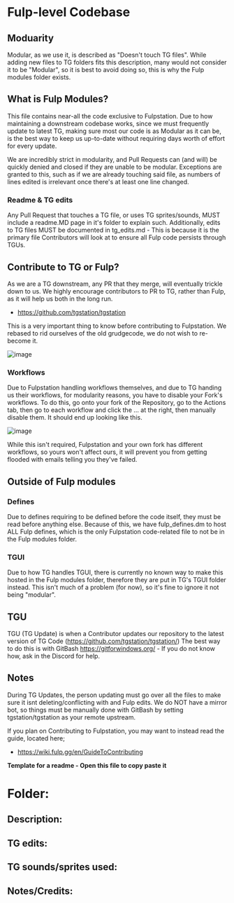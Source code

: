 # Fulp-level Codebase


## Moduarity

Modular, as we use it, is described as "Doesn't touch TG files". 
While adding new files to TG folders fits this description, many would not consider it to be "Modular", so it is best to avoid doing so, this is why the Fulp modules folder exists.

## What is Fulp Modules?

This file contains near-all the code exclusive to Fulpstation.
Due to how maintaining a downstream codebase works, since we must frequently update to latest TG, making sure most our code is as Modular as it can be, is the best way to keep us up-to-date without requiring days worth of effort for every update.

We are incredibly strict in modularity, and Pull Requests can (and will) be quickly denied and closed if they are unable to be modular. Exceptions are granted to this, such as if we are already touching said file, as numbers of lines edited is irrelevant once there's at least one line changed.

### Readme & TG edits

Any Pull Request that touches a TG file, or uses TG sprites/sounds, MUST include a readme.MD page in it's folder to explain such.
Additionally, edits to TG files MUST be documented in tg_edits.md - This is because it is the primary file Contributors will look at to ensure all Fulp code persists through TGUs.

## Contribute to TG or Fulp?

As we are a TG downstream, any PR that they merge, will eventually trickle down to us. We highly encourage contributors to PR to TG, rather than Fulp, as it will help us both in the long run.
- <https://github.com/tgstation/tgstation>

This is a very important thing to know before contributing to Fulpstation. We rebased to rid ourselves of the old grudgecode, we do not wish to re-become it.

![image](https://i.imgur.com/4p3iTRx.jpg)

### Workflows

Due to Fulpstation handling workflows themselves, and due to TG handing us their workflows, for modularity reasons, you have to disable your Fork's workflows. To do this, go onto your fork of the Repository, go to the Actions tab, then go to each workflow and click the ... at the right, then manually disable them. It should end up looking like this.

![image](https://i.imgur.com/eFiVVH9.png)

While this isn't required, Fulpstation and your own fork has different workflows, so yours won't affect ours, it will prevent you from getting flooded with emails telling you they've failed.

## Outside of Fulp modules

### Defines

Due to defines requiring to be defined before the code itself, they must be read before anything else.
Because of this, we have fulp_defines.dm to host ALL Fulp defines, which is the only Fulpstation code-related file to not be in the Fulp modules folder.

### TGUI

Due to how TG handles TGUI, there is currently no known way to make this hosted in the Fulp modules folder, therefore they are put in TG's TGUI folder instead. This isn't much of a problem (for now), so it's fine to ignore it not being "modular".

## TGU

TGU (TG Update) is when a Contributor updates our repository to the latest version of TG Code (<https://github.com/tgstation/tgstation/>)
The best way to do this is with GitBash <https://gitforwindows.org/> - If you do not know how, ask in the Discord for help.

## Notes

During TG Updates, the person updating must go over all the files to make sure it isnt deleting/conflicting with and Fulp edits.
We do NOT have a mirror bot, so things must be manually done with GitBash by setting tgstation/tgstation as your remote upstream.

If you plan on Contributing to Fulpstation, you may want to instead read the guide, located here;
- <https://wiki.fulp.gg/en/GuideToContributing>

**Template for a readme - Open this file to copy paste it**

# Folder: 
<!-- Name of the older, simple stuff. -->

## Description:

<!-- Basic description of the Pull Request -->

## TG edits:

<!-- Any TG files this folder might be touching. -->

## TG sounds/sprites used:

<!-- Any TG sprites/sounds this folder might using. -->

## Notes/Credits:

<!-- Credits for said PR, if it's a port of something, link the original PR. -->
